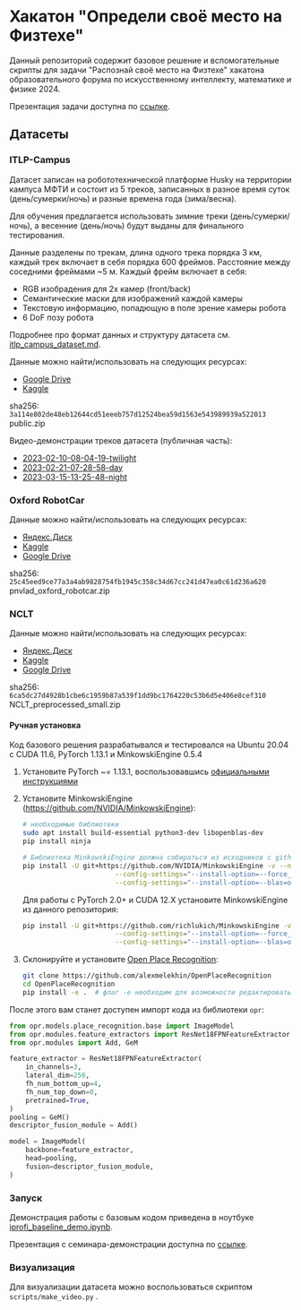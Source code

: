 # Хакатон "Определи своё место на Физтехе"

Данный репозиторий содержит базовое решение и вспомогательные скрипты для задачи "Распознай своё место на Физтехе" хакатона образовательного форума по искусственному интеллекту, математике и физике 2024.

Презентация задачи доступна по [ссылке](https://docs.google.com/presentation/d/1RfRXQ9x9w3P65KSUNuQcB3zTiU-aLzL4kDCBKoBMHq4/edit?usp=sharing).

## Датасеты

### ITLP-Campus

Датасет записан на робототехнической платформе Husky на территории кампуса МФТИ и состоит из 5 треков, записанных в разное время суток (день/сумерки/ночь) и разные времена года (зима/весна).

Для обучения предлагается использовать зимние треки (день/сумерки/ночь), а весенние (день/ночь) будут выданы для финального тестирования.

Данные разделены по трекам, длина одного трека порядка 3 км, каждый трек включает в себя порядка $600$ фреймов. Расстояние между соседними фреймами ~5 м. Каждый фрейм включает в себя:

- RGB изобрадения для 2х камер (front/back)
- Семантические маски для изображений каждой камеры
- Текстовую информацию, попадющую в поле зрение камеры робота
- 6 DoF позу робота

Подробнее про формат данных и структуру датасета см. [itlp_campus_dataset.md](docs/itlp_campus_dataset.md).

Данные можно найти/использовать на следующих ресурсах:
- [Google Drive](https://drive.google.com/file/d/1txG6aPiy5XtxLOxFk0CxFk9Ey_VUsB5T/view?usp=sharing)
- [Kaggle](https://www.kaggle.com/datasets/richlukich/itlp-campus-dataset)

sha256: `3a114e802de48eb12644cd51eeeb757d12524bea59d1563e543989939a522013`  public.zip

Видео-демонстрации треков датасета (публичная часть):
- [2023-02-10-08-04-19-twilight](https://drive.google.com/file/d/1GcJ4jBFuT-Cr4MUTuZaqmX7WDgMNLLJ9/view?usp=share_link)
- [2023-02-21-07-28-58-day](https://drive.google.com/file/d/1BbbCDUx6DnWKaCIgaqZ0Vj9A4-D9WD4Q/view?usp=share_link)
- [2023-03-15-13-25-48-night](https://drive.google.com/file/d/1KiBpk1fBE6cF4BGFK0mPOmsonvB4vBtY/view?usp=share_link)

### Oxford RobotCar

Данные можно найти/использовать на следующих ресурсах:
- [Яндекс.Диск](https://disk.yandex.ru/d/0qq9cnrhlzU8Qg)
- [Kaggle](https://www.kaggle.com/datasets/creatorofuniverses/oxfordrobotcar-iprofi-hack-23)
- [Google Drive](https://drive.google.com/file/d/1b2ry0PGa3vnl8gVhEWqRz329y_ekZX9C/view?usp=share_link)

sha256: `25c45eed9ce77a3a4ab9828754fb1945c358c34d67cc241d47ea0c61d236a620` pnvlad_oxford_robotcar.zip

### NCLT

Данные можно найти/использовать на следующих ресурсах:
- [Яндекс.Диск](https://disk.yandex.ru/d/9wjyWKkWXe0vDQ)
- [Kaggle](https://www.kaggle.com/datasets/creatorofuniverses/nclt-iprofi-hack-23)
- [Google Drive](https://drive.google.com/file/d/192lAPesNgIwbTe9GNqRH0cr9W8Mm16Dv/view?usp=share_link)

sha256: `6ca5dc27d4928b1cbe6c1959b87a539f1dd9bc1764220c53b6d5e406e8cef310` NCLT_preprocessed_small.zip

#### Ручная установка

Код базового решения разрабатывался и тестировался на Ubuntu 20.04 с CUDA 11.6, PyTorch 1.13.1 и MinkowskiEngine 0.5.4

1. Установите PyTorch ~= 1.13.1, воспользовавшись [официальными инструкциями](https://pytorch.org/get-started/previous-versions/)
2. Установите MinkowskiEngine (https://github.com/NVIDIA/MinkowskiEngine):
   ```bash
   # необходимые библиотеки
   sudo apt install build-essential python3-dev libopenblas-dev
   pip install ninja

   # Библиотека MinkowskiEngine должна собираться из исходников с github:
   pip install -U git+https://github.com/NVIDIA/MinkowskiEngine -v --no-deps \
                          --config-settings="--install-option=--force_cuda" \
                          --config-settings="--install-option=--blas=openblas"
   ```
   Для работы с PyTorch 2.0+ и CUDA 12.X установите MinkowskiEngine из данного репозитория:
   ```bash
   pip install -U git+https://github.com/richlukich/MinkowskiEngine -v --no-deps \
                          --config-settings="--install-option=--force_cuda" \
                          --config-settings="--install-option=--blas=openblas"
   ```

3. Склонируйте и установите [Open Place Recognition](https://github.com/alexmelekhin/OpenPlaceRecognition):
   ```bash
   git clone https://github.com/alexmelekhin/OpenPlaceRecognition
   cd OpenPlaceRecognition
   pip install -e .  # флаг -e необходим для возможности редактировать код уже установленной библиотеки
   ```

После этого вам станет доступен импорт кода из библиотеки `opr`:
```python
from opr.models.place_recognition.base import ImageModel
from opr.modules.feature_extractors import ResNet18FPNFeatureExtractor
from opr.modules import Add, GeM

feature_extractor = ResNet18FPNFeatureExtractor(
    in_channels=3,
    lateral_dim=256,
    fh_num_bottom_up=4,
    fh_num_top_down=0,
    pretrained=True,
)
pooling = GeM()
descriptor_fusion_module = Add()

model = ImageModel(
    backbone=feature_extractor,
    head=pooling,
    fusion=descriptor_fusion_module,
)

```

### Запуск

Демонстрация работы с базовым кодом приведена в ноутбуке [iprofi_baseline_demo.ipynb](./iprofi_baseline_demo.ipynb).

Презентация с семинара-демонстрации доступна по [ссылке](https://docs.google.com/presentation/d/172mSHMW-wVEzzRbEXPIDY14eeKzflan2FSRXjZTRDXM/edit?usp=sharing).

### Визуализация

Для визуализации датасета можно воспользоваться скриптом `scripts/make_video.py` .